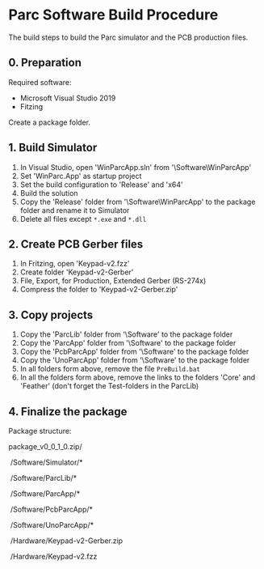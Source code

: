 # Parc Software Build Procedure

The build steps to build the Parc simulator and the PCB production files.

## 0. Preparation

Required software:

- Microsoft Visual Studio 2019
- Fitzing

Create a package folder.

## 1. Build Simulator

1. In Visual Studio, open 'WinParcApp.sln' from '\Software\WinParcApp'
2. Set 'WinParc.App' as startup project
3. Set the build configuration to 'Release' and 'x64'
4. Build the solution
5. Copy the 'Release' folder from '\Software\WinParcApp' to the package folder and rename it to Simulator
6. Delete all files except `*.exe` and `*.dll`

## 2. Create PCB Gerber files 

1. In Fritzing, open 'Keypad-v2.fzz'
2. Create folder 'Keypad-v2-Gerber'
3. File, Export, for Production, Extended Gerber (RS-274x)
4. Compress the folder to 'Keypad-v2-Gerber.zip'

## 3. Copy projects

1. Copy the 'ParcLib' folder from '\Software' to the package folder
2. Copy the 'ParcApp' folder from '\Software' to the package folder
3. Copy the 'PcbParcApp' folder from '\Software' to the package folder
4. Copy the 'UnoParcApp' folder from '\Software' to the package folder
5. In all folders form above, remove the file `PreBuild.bat`
6. In all the folders form above,  remove the links to the folders 'Core' and 'Feather' (don't forget the Test-folders in the ParcLib)

## 4. Finalize the package

Package structure:

package_v0_0_1_0.zip/

​	/Software/Simulator/*

​	/Software/ParcLib/*

​	/Software/ParcApp/*

​	/Software/PcbParcApp/*

​	/Software/UnoParcApp/*

​	/Hardware/Keypad-v2-Gerber.zip

​	/Hardware/Keypad-v2.fzz



